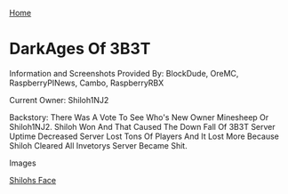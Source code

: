<a href="../index.html" title="Home">Home</a>

# DarkAges Of 3B3T

Information and Screenshots Provided By: BlockDude, OreMC, RaspberryPINews, Cambo, RaspberryRBX

Current Owner: Shiloh1NJ2

Backstory:
There Was A Vote To See Who's New Owner Minesheep Or Shiloh1NJ2. Shiloh Won And That Caused The Down Fall Of 3B3T
Server Uptime Decreased Server Lost Tons Of Players And It Lost More Because Shiloh Cleared All Invetorys Server Became Shit.

Images

<a href="https://i.imgur.com/pf1BTUu.png" title="Shilohs Face">Shilohs Face</a>
